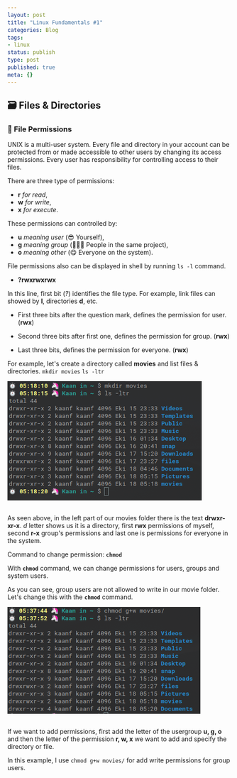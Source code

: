 ```yaml
---
layout: post
title: "Linux Fundamentals #1"
categories: Blog
tags:
- linux
status: publish
type: post
published: true
meta: {}
---
```


## 🗃 Files & Directories

### 🏹 File Permissions

UNIX is a multi-user system. Every file and directory in your account can be protected from or made accessible to other users by changing its access permissions. Every user has responsibility for controlling access to their files. 

There are three type of permissions:
- **r** _for read_,
- **w** _for write_,
- **x** _for execute_. 

These permissions can controlled by:
- **u** _meaning user_ (😎 Yourself),
- **g** _meaning group_ (🧑‍🤝‍🧑 People in the same project),
- **o** _meaning other_ (😋 Everyone on the system).

File permissions also can be displayed in shell by running `ls -l` command.

- **?rwxrwxrwx**

In this line, first bit (_?_) identifies the file type. For example, link files can showed by **l**, directories **d**, etc. 

- First three bits after the question mark, defines the permission for user. (**rwx**)

- Second three bits after first one, defines the permission for group. (**rwx**)

- Last three bits, defines the permission for everyone. (**rwx**)

For example, let's create a directory called **movies** and list files & directories.
`mkdir movies` 
`ls -ltr` 

<img src="/images/linux-commands-image-one.png" align="center">

<br>
<br>

As seen above, in the left part of our movies folder there is the text **drwxr-xr-x**. _d_ letter shows us it is a directory, first **rwx** permissions of myself, second **r-x** group's permissions and last one is permissions for everyone in the system. 

Command to change permission: **`chmod`**

With **`chmod`** command, we can change permissions for users, groups and system users. 

As you can see, group users are not allowed to write in our movie folder. Let's change this with the **`chmod`** command.

<img src="/images/linux-commands-image-two.png" align="center">

<br>
<br>

If we want to add permissions, first add the letter of the usergroup **u, g, o** and then the letter of the permission **r, w, x** we want to add and specify the directory or file. 

In this example, I use `chmod g+w movies/` for add write permissions for group users.

